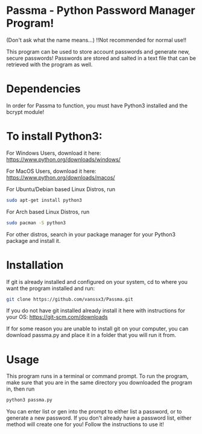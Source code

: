 # Passma - Python Password Manager Program!
(Don't ask what the name means...)
!!Not recommended for normal use!!

This program can be used to store account passwords and generate new, secure passwords! Passwords are stored and salted in a text file that can be retrieved with the program as well.

# Dependencies
In order for Passma to function, you must have Python3 installed and the bcrypt module!

# To install Python3:

For Windows Users, download it here: https://www.python.org/downloads/windows/

For MacOS Users, download it here: https://www.python.org/downloads/macos/

For Ubuntu/Debian based Linux Distros, run
```sh
sudo apt-get install python3
```

For Arch based Linux Distros, run
```sh
sudo pacman -S python3
```

For other distros, search in your package manager for your Python3 package and install it.


# Installation
If git is already installed and configured on your system, cd to where you want the program installed and run:
```sh
git clone https://github.com/vanssx3/Passma.git
```

If you do not have git installed already install it here with instructions for your OS: https://git-scm.com/downloads

If for some reason you are unable to install git on your computer, you can download passma.py and place it in a folder that you will run it from.

# Usage
This program runs in a terminal or command prompt. To run the program, make sure that you are in the same directory you downloaded the program in, then run 
```sh
python3 passma.py
```
You can enter list or gen into the prompt to either list a password, or to generate a new password. If you don't already have a password list, either method will create one for you! Follow the instructions to use it!
